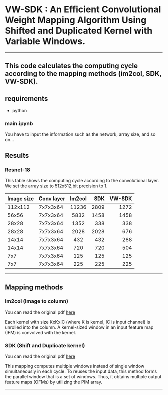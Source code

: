 # VW-SDK : An Efficient Convolutional Weight Mapping Algorithm Using Shifted and Duplicated Kernel with Variable Windows.
---

## This code calculates the computing cycle according to the mapping methods (im2col, SDK, VW-SDK).
## requirements
+ python

### main.ipynb
You have to input the information such as the network, array size, and so on...

## Results
### Resnet-18
This table shows the computing cycle according to the convolutional layer.
We set the array size to 512x512,bit precision to 1.

| Image size | Conv layer | Im2col | SDK | VW-SDK |
|---|---|:---:|---:|----:|
| 112x112 | 7x7x3x64 | 11236 | 2809 | 1272 |
| 56x56 | 7x7x3x64 | 5832 | 1458 | 1458 |
| 28x28 | 7x7x3x64 | 1352 | 338 | 338 |
| 28x28 | 7x7x3x64 | 2028 | 2028 | 676 |
| 14x14 | 7x7x3x64 | 432 | 432 | 288 |
| 14x14 | 7x7x3x64 | 720 | 720 | 504 |
| 7x7 | 7x7x3x64 | 125 | 125 | 125 |
| 7x7 | 7x7x3x64 | 225 | 225 | 225 |

---
## Mapping methods

### Im2col (Image to column)
You can read the original pdf [here](https://dl.acm.org/doi/10.1145/2964284.2967243)

Each kernel with size KxKxIC (where K is kernel, IC is input channel) is unrolled into the column. A kernel-sized window in an input feature map (IFM) is convolved with the kernel.


### SDK (Shift and Duplicate kernel)
You can read the original pdf [here](https://ieeexplore.ieee.org/document/9104658)

This mapping computes multiple windows instead of single window simultaneously in each cycle. To reuses the input data, this method forms the parallel window that is a set of windows. Thus, it obtains multiple output feature maps (OFMs) by utilizing the PIM array.

<!-- ### VW-SDK
 -->
---

<!-- This is a normal paragraph: -->

<!--     this is a code -->
  
<!-- end code block -->
